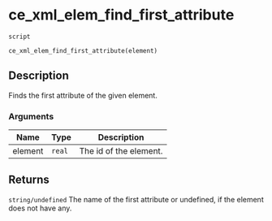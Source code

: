 # ce_xml_elem_find_first_attribute
`script`
```gml
ce_xml_elem_find_first_attribute(element)
```

## Description
Finds the first attribute of the given element.

### Arguments
| Name | Type | Description |
| ---- | ---- | ----------- |
| element | `real` | The id of the element. |

## Returns
`string/undefined` The name of the first attribute or undefined, if
 the element does not have any.